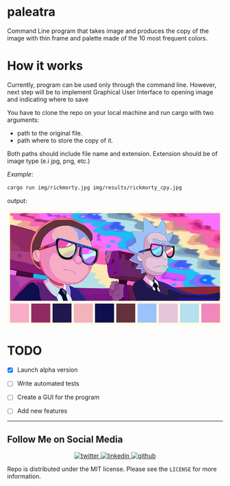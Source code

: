 # paleatra

Command Line program that takes image and produces the copy of the image
with thin frame and palette made of the 10 most frequent colors.

# How it works

Currently, program can be used only through the command line. 
However, next step will be to implement Graphical User Interface to opening image and indicating where to save

You have to clone the repo on your local machine and run cargo with two arguments:

- path to the original file.
- path where to store the copy of it.

Both paths should include file name and extension. Extension should be of image type (e.i jpg, png, etc.)

_Example_:

```bash
cargo run img/rickmorty.jpg img/results/rickmorty_cpy.jpg
```
output:

![rickmorty](https://github.com/bexxmodd/paleatra/blob/main/img/results/rickmorty_cpy.jpg?raw=true)


# TODO
-[x] Launch alpha version

-[ ] Write automated tests

-[ ] Create a GUI for the program

-[ ] Add new features

-----

## Follow Me on Social Media
<p align="center">
    <a href="https://www.twitter.com/bexxmodd">
        <img alt="twitter" src="https://i.imgur.com/fFlVB1c.png" height=35>
    </a>
    <a href="https://www.linkedin.com/in/bmodebadze">
        <img alt="linkedin" src="https://i.imgur.com/wcvwfoZ.png" height=35>
    </a>
    <a href="https://www.github.com/bexxmodd">
        <img alt="github" src="https://i.imgur.com/gnDF5oQ.png" height=35>
    </a>
</p>


Repo is distributed under the MIT license. Please see the `LICENSE` for more information.